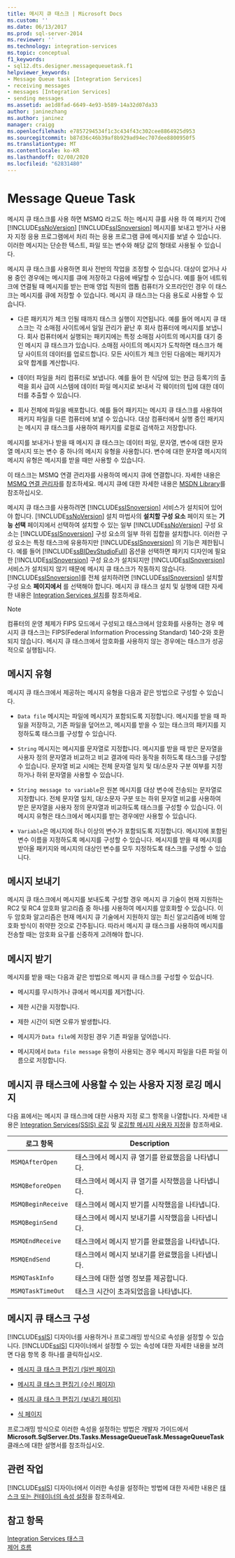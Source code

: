 ```yaml
---
title: 메시지 큐 태스크 | Microsoft Docs
ms.custom: ''
ms.date: 06/13/2017
ms.prod: sql-server-2014
ms.reviewer: ''
ms.technology: integration-services
ms.topic: conceptual
f1_keywords:
- sql12.dts.designer.messagequeuetask.f1
helpviewer_keywords:
- Message Queue task [Integration Services]
- receiving messages
- messages [Integration Services]
- sending messages
ms.assetid: ae1d8fad-6649-4e93-b589-14a32d07da33
author: janinezhang
ms.author: janinez
manager: craigg
ms.openlocfilehash: e7857294534f1c3c434f43c302cee8864925d953
ms.sourcegitcommit: b87d36c46b39af8b929ad94ec707dee8800950f5
ms.translationtype: MT
ms.contentlocale: ko-KR
ms.lasthandoff: 02/08/2020
ms.locfileid: "62831480"
---
```

# <a name="message-queue-task"></a>Message Queue Task
  메시지 큐 태스크를 사용 하면 MSMQ 라고도 하는 메시지 큐를 사용 하 여 패키지 간에 [!INCLUDE[ssNoVersion](../../includes/ssnoversion-md.md)] [!INCLUDE[ssISnoversion](../../includes/ssisnoversion-md.md)] 메시지를 보내고 받거나 사용자 지정 응용 프로그램에서 처리 하는 응용 프로그램 큐에 메시지를 보낼 수 있습니다. 이러한 메시지는 단순한 텍스트, 파일 또는 변수와 해당 값의 형태로 사용될 수 있습니다.  
  
 메시지 큐 태스크를 사용하면 회사 전반의 작업을 조정할 수 있습니다. 대상이 없거나 사용 중인 경우에는 메시지를 큐에 저장하고 다음에 배달할 수 있습니다. 예를 들어 네트워크에 연결될 때 메시지를 받는 판매 영업 직원의 랩톱 컴퓨터가 오프라인인 경우 이 태스크는 메시지를 큐에 저장할 수 있습니다. 메시지 큐 태스크는 다음 용도로 사용할 수 있습니다.  
  
-   다른 패키지가 체크 인될 때까지 태스크 실행이 지연됩니다. 예를 들어 메시지 큐 태스크는 각 소매점 사이트에서 일일 관리가 끝난 후 회사 컴퓨터에 메시지를 보냅니다. 회사 컴퓨터에서 실행되는 패키지에는 특정 소매점 사이트의 메시지를 대기 중인 메시지 큐 태스크가 있습니다. 소매점 사이트의 메시지가 도착하면 태스크가 해당 사이트의 데이터를 업로드합니다. 모든 사이트가 체크 인된 다음에는 패키지가 요약 합계를 계산합니다.  
  
-   데이터 파일을 처리 컴퓨터로 보냅니다. 예를 들어 한 식당에 있는 현금 등록기의 출력을 회사 급여 시스템에 데이터 파일 메시지로 보내서 각 웨이터의 팁에 대한 데이터를 추출할 수 있습니다.  
  
-   회사 전체에 파일을 배포합니다. 예를 들어 패키지는 메시지 큐 태스크를 사용하여 패키지 파일을 다른 컴퓨터에 보낼 수 있습니다. 대상 컴퓨터에서 실행 중인 패키지는 메시지 큐 태스크를 사용하여 패키지를 로컬로 검색하고 저장합니다.  
  
 메시지를 보내거나 받을 때 메시지 큐 태스크는 데이터 파일, 문자열, 변수에 대한 문자열 메시지 또는 변수 중 하나의 메시지 유형을 사용합니다. 변수에 대한 문자열 메시지의 메시지 유형은 메시지를 받을 때만 사용할 수 있습니다.  
  
 이 태스크는 MSMQ 연결 관리자를 사용하여 메시지 큐에 연결합니다. 자세한 내용은 [MSMQ 연결 관리자](../connection-manager/msmq-connection-manager.md)를 참조하세요. 메시지 큐에 대한 자세한 내용은 [MSDN Library](https://go.microsoft.com/fwlink/?LinkId=7022)를 참조하십시오.  
  
 메시지 큐 태스크를 사용하려면 [!INCLUDE[ssISnoversion](../../includes/ssisnoversion-md.md)] 서비스가 설치되어 있어야 합니다. 
  [!INCLUDE[ssNoVersion](../../includes/ssnoversion-md.md)] 설치 마법사의 **설치할 구성 요소** 페이지 또는 **기능 선택** 페이지에서 선택하여 설치할 수 있는 일부 [!INCLUDE[ssNoVersion](../../includes/ssnoversion-md.md)] 구성 요소는 [!INCLUDE[ssISnoversion](../../includes/ssisnoversion-md.md)] 구성 요소의 일부 하위 집합을 설치합니다. 이러한 구성 요소는 특정 태스크에 유용하지만 [!INCLUDE[ssISnoversion](../../includes/ssisnoversion-md.md)] 의 기능은 제한됩니다. 예를 들어 [!INCLUDE[ssBIDevStudioFull](../../includes/ssbidevstudiofull-md.md)] 옵션을 선택하면 패키지 디자인에 필요한 [!INCLUDE[ssISnoversion](../../includes/ssisnoversion-md.md)] 구성 요소가 설치되지만 [!INCLUDE[ssISnoversion](../../includes/ssisnoversion-md.md)] 서비스가 설치되지 않기 때문에 메시지 큐 태스크가 작동하지 않습니다. 
  [!INCLUDE[ssISnoversion](../../includes/ssisnoversion-md.md)]를 전체 설치하려면 [!INCLUDE[ssISnoversion](../../includes/ssisnoversion-md.md)] 설치할 구성 요소 **페이지에서** 를 선택해야 합니다. 메시지 큐 태스크 설치 및 실행에 대한 자세한 내용은 [Integration Services 설치](../install-windows/install-integration-services.md)를 참조하세요.  
  
> [!NOTE]  
>  컴퓨터의 운영 체제가 FIPS 모드에서 구성되고 태스크에서 암호화를 사용하는 경우 메시지 큐 태스크는 FIPS(Federal Information Processing Standard) 140-2와 호환되지 않습니다. 메시지 큐 태스크에서 암호화를 사용하지 않는 경우에는 태스크가 성공적으로 실행됩니다.  
  
## <a name="message-types"></a>메시지 유형  
 메시지 큐 태스크에서 제공하는 메시지 유형을 다음과 같은 방법으로 구성할 수 있습니다.  
  
-   
  `Data file` 메시지는 파일에 메시지가 포함되도록 지정합니다. 메시지를 받을 때 파일을 저장하고, 기존 파일을 덮어쓰고, 메시지를 받을 수 있는 태스크의 패키지를 지정하도록 태스크를 구성할 수 있습니다.  
  
-   
  `String` 메시지는 메시지를 문자열로 지정합니다. 메시지를 받을 때 받은 문자열을 사용자 정의 문자열과 비교하고 비교 결과에 따라 동작을 취하도록 태스크를 구성할 수 있습니다. 문자열 비교 시에는 전체 문자열 일치 및 대/소문자 구분 여부를 지정하거나 하위 문자열을 사용할 수 있습니다.  
  
-   
  `String message to variable`은 원본 메시지를 대상 변수에 전송되는 문자열로 지정합니다. 전체 문자열 일치, 대/소문자 구분 또는 하위 문자열 비교를 사용하여 받은 문자열을 사용자 정의 문자열과 비교하도록 태스크를 구성할 수 있습니다. 이 메시지 유형은 태스크에서 메시지를 받는 경우에만 사용할 수 있습니다.  
  
-   
  `Variable`은 메시지에 하나 이상의 변수가 포함되도록 지정합니다. 메시지에 포함된 변수 이름을 지정하도록 메시지를 구성할 수 있습니다. 메시지를 받을 때 메시지를 받아올 패키지와 메시지의 대상인 변수를 모두 지정하도록 태스크를 구성할 수 있습니다.  
  
## <a name="sending-messages"></a>메시지 보내기  
 메시지 큐 태스크에서 메시지를 보내도록 구성할 경우 메시지 큐 기술이 현재 지원하는 RC2 및 RC4 암호화 알고리즘 중 하나를 사용하여 메시지를 암호화할 수 있습니다. 이 두 암호화 알고리즘은 현재 메시지 큐 기술에서 지원하지 않는 최신 알고리즘에 비해 암호화 방식이 취약한 것으로 간주됩니다. 따라서 메시지 큐 태스크를 사용하여 메시지를 전송할 때는 암호화 요구를 신중하게 고려해야 합니다.  
  
## <a name="receiving-messages"></a>메시지 받기  
 메시지를 받을 때는 다음과 같은 방법으로 메시지 큐 태스크를 구성할 수 있습니다.  
  
-   메시지를 무시하거나 큐에서 메시지를 제거합니다.  
  
-   제한 시간을 지정합니다.  
  
-   제한 시간이 되면 오류가 발생합니다.  
  
-   메시지가 `Data file`에 저장된 경우 기존 파일을 덮어씁니다.  
  
-   메시지에서 `Data file message` 유형이 사용되는 경우 메시지 파일을 다른 파일 이름으로 저장합니다.  
  
## <a name="custom-logging-messages-available-on-the-message-queue-task"></a>메시지 큐 태스크에 사용할 수 있는 사용자 지정 로깅 메시지  
 다음 표에서는 메시지 큐 태스크에 대한 사용자 지정 로그 항목을 나열합니다. 자세한 내용은 [Integration Services&#40;SSIS&#41; 로깅](../performance/integration-services-ssis-logging.md) 및 [로깅할 메시지 사용자 지정](../custom-messages-for-logging.md)을 참조하세요.  
  
|로그 항목|Description|  
|---------------|-----------------|  
|`MSMQAfterOpen`|태스크에서 메시지 큐 열기를 완료했음을 나타냅니다.|  
|`MSMQBeforeOpen`|태스크에서 메시지 큐 열기를 시작했음을 나타냅니다.|  
|`MSMQBeginReceive`|태스크에서 메시지 받기를 시작했음을 나타냅니다.|  
|`MSMQBeginSend`|태스크에서 메시지 보내기를 시작했음을 나타냅니다.|  
|`MSMQEndReceive`|태스크에서 메시지 받기를 완료했음을 나타냅니다.|  
|`MSMQEndSend`|태스크에서 메시지 보내기를 완료했음을 나타냅니다.|  
|`MSMQTaskInfo`|태스크에 대한 설명 정보를 제공합니다.|  
|`MSMQTaskTimeOut`|태스크 시간이 초과되었음을 나타냅니다.|  
  
## <a name="configuration-of-the-message-queue-task"></a>메시지 큐 태스크 구성  
 [!INCLUDE[ssIS](../../includes/ssis-md.md)] 디자이너를 사용하거나 프로그래밍 방식으로 속성을 설정할 수 있습니다. 
  [!INCLUDE[ssIS](../../includes/ssis-md.md)] 디자이너에서 설정할 수 있는 속성에 대한 자세한 내용을 보려면 다음 항목 중 하나를 클릭하십시오.  
  
-   [메시지 큐 태스크 편집기 &#40;일반 페이지&#41;](../general-page-of-integration-services-designers-options.md)  
  
-   [메시지 큐 태스크 편집기 &#40;수신 페이지&#41;](../message-queue-task-editor-receive-page.md)  
  
-   [메시지 큐 태스크 편집기 &#40;보내기 페이지&#41;](../message-queue-task-editor-send-page.md)  
  
-   [식 페이지](../expressions/expressions-page.md)  
  
 프로그래밍 방식으로 이러한 속성을 설정하는 방법은 개발자 가이드에서 **Microsoft.SqlServer.Dts.Tasks.MessageQueueTask.MessageQueueTask** 클래스에 대한 설명서를 참조하십시오.  
  
## <a name="related-tasks"></a>관련 작업  
 
  [!INCLUDE[ssIS](../../includes/ssis-md.md)] 디자이너에서 이러한 속성을 설정하는 방법에 대한 자세한 내용은 [태스크 또는 컨테이너의 속성 설정](../set-the-properties-of-a-task-or-container.md)을 참조하세요.  
  
## <a name="see-also"></a>참고 항목  
 [Integration Services 태스크](integration-services-tasks.md)   
 [제어 흐름](control-flow.md)  
  
  
